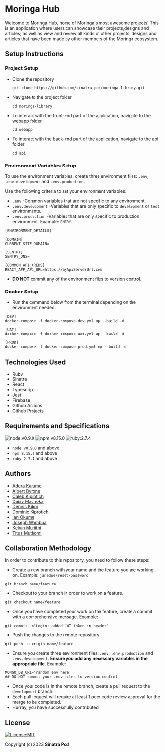 # Moringa Hub

​Welcome to Moringa Hub, home of Moringa's most awesome projects!
This is an application where users can showcase their projects,designs and articles; as well as view and review all kinds of other projects, designs and articles that have been made by other members of the Moringa ecosystem.

## Setup Instructions

### Project Setup

* Clone the repository
    ```
    git clone https://github.com/sinatra-pod/moringa-library.git
    ```
* Navigate to the project folder
    ```
    cd moringa-library
    ```
* To interact with the front-end part of the application, navigate to the webapp folder
    ```
    cd webapp
    ```
* To interact with the back-end part of the application, navigate to the api folder
    ```
    cd api
    ```

### Environment Variables Setup
To use the environment variables, create three environment files: `.env`, `.env.development` and `.env.production`.

Use the following criteria to set your environment variables:
* `.env` -Common variables that are not specific to any environment.
* `.env.development` -Variables that are only specific to `development` or `test` environments.
* `.env.production` -Variables that are only specific to production environment. Example: `ENTRY`.

```
[ENVIRONMENT_DETAILS]

[DOMAIN]
CURRENT_SITE_DOMAIN=

[SENTRY]
SENTRY_DNS=

[COMMON_API_CREDS]
REACT_APP_API_URL=https://myApiServerUrl.com
```
* **DO NOT** commit any of the environment files to version control.

### Docker Setup
* Run the command below from the terminal depending on the environment needed.
```
[DEV]
docker-compose -f docker-compose-dev.yml up --build -d

[UAT]
docker-compose -f docker-compose-uat.yml up --build -d

[PROD]
docker-compose -f docker-compose-prod.yml up --build -d

```


## Technologies Used
* Ruby 
* Sinatra
* React
* Typescript
* Jest
* Firebase
* Github Actions
* Github Projects

## Requirements and Specifications
![node:v0.9.0](https://img.shields.io/badge/node-v0.9.0-blue.svg)
![npm:v8.15.0](https://img.shields.io/badge/npm-v8.15.0-blueviolet.svg)
![ruby:2.7.4](https://img.shields.io/badge/ruby-2.7.4-yellow.svg)
*  `node v0.9.0` and above
* `npm 8.15.0` and above
* `ruby 2.7.4` and above

## Authors
* [Adera Karume](https://github.com/karume629)
* [Albert Byrone](https://github.com/Albert-Byrone)
* [Caleb Kiprotich](https://github.com/Calebbii)
* [Daisy Machoka](https://github.com/Dachoka3000)
* [Dennis Kiboi](https://github.com/dennis-kiboi)
* [Dominic Kiprotich](https://github.com/kiprotichdominic)
* [Ian Okumu](https://github.com/otsembo)
* [Joseph Wambua](https://github.com/mutuajoseph)
* [Kelvin Muriithi](https://github.com/KelvinMuriithi)
* [Titus Muthomi](https://github.com/Kalunge)

## Collaboration Methodology

In order to contribute to this repository, you need to follow these steps:

* Create a new branch with your name and the feature you are working on. Example: `janedoe/reset-password`
```git
git branch name/feature
```

* Checkout to your branch in order to work on a feature.
```git
git checkout name/feature
```

* Once you have completed your work on the feature, create a commit with a comprehensive message. Example:
```git
git commit -m"Login: added JWT token in header"
```

* Push the changes to the remote repository
```git
git push -u origin name/feature
```

* Ensure you create three environment files: `.env`, `.env.production` and `.env.development`.
**Ensure you add any necessary variables in the appropriate file**. Example:
```
MONGO_DB_URI='random env here'
## DO NOT commit your .env files to version control
```

* Once your code is in the remote branch, create a pull request to the `development` branch.
* Each pull request will require at least 1 peer code review approval for the merge to be completed.
* Hurray, you have successfully contributed.



## License
[![License:MIT](https://img.shields.io/badge/License-MIT-yellow.svg)](https://opensource.org/licenses/MIT)

  Copyright (c) 2023 **Sinatra Pod**


